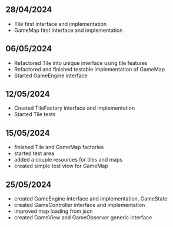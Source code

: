 ## 28/04/2024
- Tile first interface and implementation
- GameMap first interface and implementation

## 06/05/2024
- Refactored Tile into unique interface using tile features
- Refactored and finished testable implementation of GameMap
- Started GameEngine interface

## 12/05/2024
- Created TileFactory interface and implementation
- Started Tile tests

## 15/05/2024
- finished Tile and GameMap factories
- started test area
- added a couple resources for tiles and maps
- created simple test view for GameMap

## 25/05/2024
- created GameEngine interface and implementation, GameState
- created GameController interface and implementation
- improved map loading from json
- created GameView and GameObserver generic interface